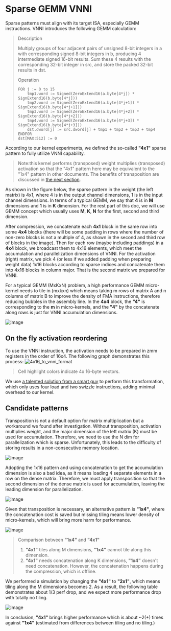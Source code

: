 # Sparse GEMM VNNI

Sparse patterns must align with its target ISA, especially GEMM instructions.
VNNI introduces the following GEMM calculation:

> Description
>
> Multiply groups of four adjacent pairs of unsigned 8-bit integers in a with corresponding signed 8-bit integers in b, producing 4 intermediate signed 16-bit results. Sum these 4 results with the corresponding 32-bit integer in src, and store the packed 32-bit results in dst.
>
> Operation
>
> ```
> FOR j := 0 to 15
>     tmp1.word := Signed(ZeroExtend16(a.byte[4*j]) * SignExtend16(b.byte[4*j]))
>     tmp2.word := Signed(ZeroExtend16(a.byte[4*j+1]) * SignExtend16(b.byte[4*j+1]))
>     tmp3.word := Signed(ZeroExtend16(a.byte[4*j+2]) * SignExtend16(b.byte[4*j+2]))
>     tmp4.word := Signed(ZeroExtend16(a.byte[4*j+3]) * SignExtend16(b.byte[4*j+3]))
>     dst.dword[j] := src.dword[j] + tmp1 + tmp2 + tmp3 + tmp4
> ENDFOR
> dst[MAX:512] := 0
> ```

According to our kernel experiments, we defined the so-called **"4x1"** sparse pattern to fully utilize VNNI capability.
> Note:this kernel performs (transposed) weight multiplies (transposed) activation so that the "4x1" pattern here may be equivalent to the "1x4" pattern in other documents. The benefits of transposition are discussed in [the next section](#candidate-patterns).

As shown in the figure below, the sparse pattern in the weight (the left matrix) is 4x1, where 4 is in the output channel dimensions, 1 is in the input channel dimensions. In terms of a typical GEMM, we say that **4** is in **M** dimensions and **1** is in **K** dimension. For the rest part of this doc, we will use GEMM concept which usually uses **M**, **K**, **N** for the first, second and third dimension.

After compression, we concatenate each **4x1** block in the same row into some **4x4** blocks (there will be some padding in rows where the number of non-zero blocks is not a multiple of 4, as shown in the second and third row of blocks in the image). Then for each row (maybe including paddings) in a **4x4** block, we broadcast them to 4x16 elements, which meet the accumulation and parallelization dimensions of VNNI. For the activation (right) matrix, we pick 4 (or less if we added padding when preparing weight data) 1x16 blocks according to sparse indices and concatenate them into 4x16 blocks in column major. That is the second matrix we prepared for VNNI.

For a typical GEMM (MxKxN) problem, a high performance GEMM micro-kernel needs to tile in (mxkxn) which means taking m rows of matrix A and n columns of matrix B to improve the density of FMA instructions, therefore reducing bubbles in the assembly line. In the **4x4** block, the **"4"** is corresponding to the **m** in micro-kernels, and the **"4"** by the concatenate along rows is just for VNNI accumulation dimensions.

![image](../imgs/kernel_vnni_pattern_left_4x1.png)

## On the fly activation reordering

To use the VNNI instruction, the activation needs to be prepared in zmm registers in the order of 16x4. The following graph demonstrates this process:
![4x16_to_vnni_format](../imgs/4x16_to_vnni_format.png)
> Cell highlight colors indicate 4x 16-byte vectors.

We use [a talented solution from a smart guy](https://stackoverflow.com/a/64417691) to perform this transformation, which only uses four load and two swizzle instructions, adding minimal overhead to our kernel.

## Candidate patterns

Transposition is not a default option for matrix multiplication but a workaround we found after investigation. Without transposition, activation multiplies weight, and the major dimension of the left matrix (K) must be used for accumulation. Therefore, we need to use the N dim for parallelization which is sparse. Unfortunately, this leads to the difficulty of storing results in a non-consecutive memory location.

![image](../imgs/kernel_vnni_pattern_right_4x1.png)

Adopting the 1x16 pattern and using concatenation to get the accumulation dimension is also a bad idea, as it means loading 4 separate elements in a row on the dense matrix. Therefore, we must apply transposition so that the second dimension of the dense matrix is used for accumulation, leaving the leading dimension for parallelization.

![image](../imgs/kernel_vnni_pattern_right_1x16.png)

Given that transposition is necessary, an alternative pattern is **"1x4"**, where the concatenation cost is saved but missing tiling means lower density of micro-kernels, which will bring more harm for performance.

![image](../imgs/kernel_vnni_pattern_left_1x4.png)

> Comparison between **"1x4"** and **"4x1"**
>
> 1. **"4x1"** tiles along M dimensions, **"1x4"** cannot tile along this dimension.
> 2. **"4x1"** needs concatenation along K dimensions, **"1x4"** doesn't need concatenation. However, the concatenation happens during the compression, which is offline.

We performed a simulation by changing the **"4x1"** to **"2x1"**, which means tiling along the M dimensions becomes 2. As a result, the following table demonstrates about 1/3 perf drop, and we expect more performance drop with totally no tiling.

![image](../imgs/kernel_vnni_perf.png)

In conclusion, **"4x1"** brings higher performance which is about ~2(+) times against **"1x4"** (estimated from differences between tiling and no tiling.)
